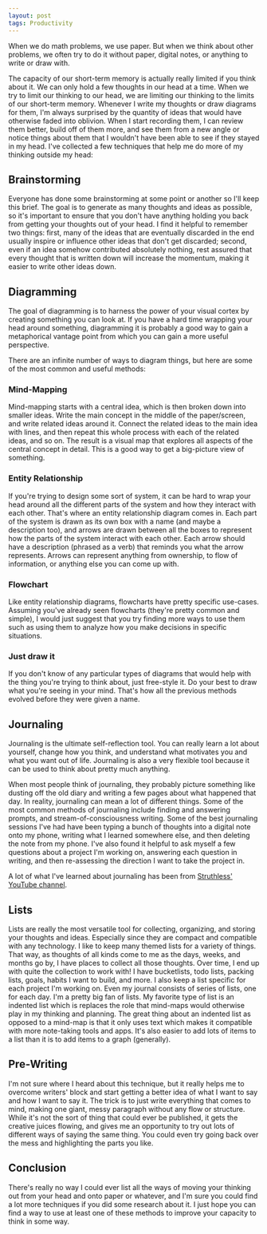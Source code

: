```yaml
---
layout: post
tags: Productivity
---
```


When we do math problems, we use paper. But when we think about other problems, we often try to do it without paper, digital notes, or anything to write or draw with.

The capacity of our short-term memory is actually really limited if you think about it. We can only hold a few thoughts in our head at a time. When we try to limit our thinking to our head, we are limiting our thinking to the limits of our short-term memory. Whenever I write my thoughts or draw diagrams for them, I'm always surprised by the quantity of ideas that would have otherwise faded into oblivion. When I start recording them, I can review them better, build off of them more, and see them from a new angle or notice things about them that I wouldn't have been able to see if they stayed in my head. I've collected a few techniques that help me do more of my thinking outside my head:

## Brainstorming

Everyone has done some brainstorming at some point or another so I'll keep this brief. The goal is to generate as many thoughts and ideas as possible, so it's important to ensure that you don't have anything holding you back from getting your thoughts out of your head. I find it helpful to remember two things: first, many of the ideas that are eventually discarded in the end usually inspire or influence other ideas that don't get discarded; second, even if an idea somehow contributed absolutely nothing, rest assured that every thought that is written down will increase the momentum, making it easier to write other ideas down.

## Diagramming

The goal of diagramming is to harness the power of your visual cortex by creating something you can look at. If you have a hard time wrapping your head around something, diagramming it is probably a good way to gain a metaphorical vantage point from which you can gain a more useful perspective.

There are an infinite number of ways to diagram things, but here are some of the most common and useful methods:

### Mind-Mapping

Mind-mapping starts with a central idea, which is then broken down into smaller ideas. Write the main concept in the middle of the paper/screen, and write related ideas around it. Connect the related ideas to the main idea with lines, and then repeat this whole process with each of the related ideas, and so on. The result is a visual map that explores all aspects of the central concept in detail. This is a good way to get a big-picture view of something.

### Entity Relationship

If you're trying to design some sort of system, it can be hard to wrap your head around all the different parts of the system and how they interact with each other. That's where an entity relationship diagram comes in. Each part of the system is drawn as its own box with a name (and maybe a description too), and arrows are drawn between all the boxes to represent how the parts of the system interact with each other. Each arrow should have a description (phrased as a verb) that reminds you what the arrow represents. Arrows can represent anything from ownership, to flow of information, or anything else you can come up with.

### Flowchart

Like entity relationship diagrams, flowcharts have pretty specific use-cases. Assuming you've already seen flowcharts (they're pretty common and simple), I would just suggest that you try finding more ways to use them such as using them to analyze how you make decisions in specific situations.

### Just draw it

If you don't know of any particular types of diagrams that would help with the thing you're trying to think about, just free-style it. Do your best to draw what you're seeing in your mind. That's how all the previous methods evolved before they were given a name.

## Journaling

Journaling is the ultimate self-reflection tool. You can really learn a lot about yourself, change how you think, and understand what motivates you and what you want out of life. Journaling is also a very flexible tool because it can be used to think about pretty much anything.

When most people think of journaling, they probably picture something like dusting off the old diary and writing a few pages about what happened that day. In reality, journaling can mean a lot of different things. Some of the most common methods of journaling include finding and answering prompts, and stream-of-consciousness writing. Some of the best journaling sessions I've had have been typing a bunch of thoughts into a digital note onto my phone, writing what I learned somewhere else, and then deleting the note from my phone. I've also found it helpful to ask myself a few questions about a project I'm working on, answering each question in writing, and then re-assessing the direction I want to take the project in.

A lot of what I've learned about journaling has been from [Struthless' YouTube channel](https://www.youtube.com/@struthless).

## Lists

Lists are really the most versatile tool for collecting, organizing, and storing your thoughts and ideas. Especially since they are compact and compatible with any technology. I like to keep many themed lists for a variety of things. That way, as thoughts of all kinds come to me as the days, weeks, and months go by, I have places to collect all those thoughts. Over time, I end up with quite the collection to work with! I have bucketlists, todo lists, packing lists, goals, habits I want to build, and more. I also keep a list specific for each project I'm working on. Even my journal consists of series of lists, one for each day. I'm a pretty big fan of lists. My favorite type of list is an indented list which is replaces the role that mind-maps would otherwise play in my thinking and planning. The great thing about an indented list as opposed to a mind-map is that it only uses text which makes it compatible with more note-taking tools and apps. It's also easier to add lots of items to a list than it is to add items to a graph (generally).

## Pre-Writing

I'm not sure where I heard about this technique, but it really helps me to overcome writers' block and start getting a better idea of what I want to say and how I want to say it. The trick is to just write everything that comes to mind, making one giant, messy paragraph without any flow or structure. While it's not the sort of thing that could ever be published, it gets the creative juices flowing, and gives me an opportunity to try out lots of different ways of saying the same thing. You could even try going back over the mess and highlighting the parts you like.

## Conclusion

There's really no way I could ever list all the ways of moving your thinking out from your head and onto paper or whatever, and I'm sure you could find a lot more techniques if you did some research about it. I just hope you can find a way to use at least one of these methods to improve your capacity to think in some way.

